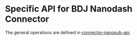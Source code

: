 # Specific API for BDJ Nanodash Connector

The general operations are defined in [connector-nanopub-api](https://github.com/knowledgepixels/connector-nanopub-api).
